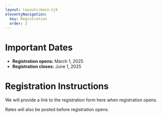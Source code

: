 ```yaml
---
layout: layouts/main.njk
eleventyNavigation:
  key: Registration
  order: 3
---
```


# Important Dates

- **Registration opens:** March 1, 2025
- **Registration closes:** June 1, 2025

# Registration Instructions

We will provide a link to the registration form here when registration opens.

Rates will also be posted before registration opens.